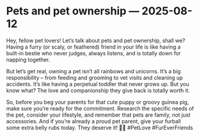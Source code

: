 # Pets and pet ownership — 2025-08-12

Hey, fellow pet lovers! Let’s talk about pets and pet ownership, shall we? Having a furry (or scaly, or feathered) friend in your life is like having a built-in bestie who never judges, always listens, and is totally down for napping together. 

But let’s get real, owning a pet isn’t all rainbows and unicorns. It’s a big responsibility – from feeding and grooming to vet visits and cleaning up accidents. It’s like having a perpetual toddler that never grows up. But you know what? The love and companionship they give back is totally worth it. 

So, before you beg your parents for that cute puppy or groovy guinea pig, make sure you’re ready for the commitment. Research the specific needs of the pet, consider your lifestyle, and remember that pets are family, not just accessories. And if you’re already a proud pet parent, give your furball some extra belly rubs today. They deserve it! 🐾✨ #PetLove #FurEverFriends